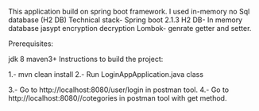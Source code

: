 This application build on spring boot framework. I used in-memory no Sql database (H2 DB)
Technical stack- 
    Spring boot 2.1.3
    H2 DB- In memory database
    jasypt encryption decryption
    Lombok- genrate getter and setter.

Prerequisites:

jdk 8
maven3+
Instructions to build the project:

1.- mvn clean install
2.- Run LoginAppApplication.java class 

3.- Go to http://localhost:8080/user/login in postman tool.
4.- Go to  http://localhost:8080//cotegories in postman tool with get method.
